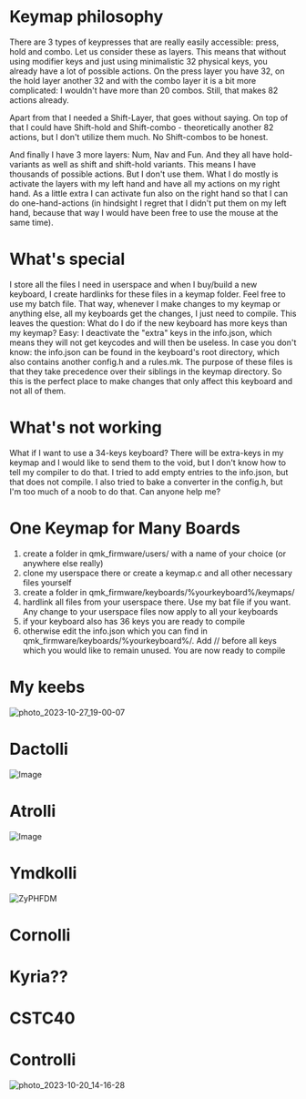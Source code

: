 # Keymap philosophy

There are 3 types of keypresses that are really easily accessible: press, hold and combo. Let us consider these as layers. This means that without using modifier keys and just using minimalistic 32 physical keys, you already have a lot of possible actions. On the press layer you have 32, on the hold layer another 32 and with the combo layer it is a bit more complicated: I wouldn't have more than 20 combos. Still, that makes 82 actions already. 

Apart from that I needed a Shift-Layer, that goes without saying. On top of that I could have Shift-hold and Shift-combo - theoretically another 82 actions, but I don't utilize them much. No Shift-combos to be honest.

And finally I have 3 more layers: Num, Nav and Fun. And they all have hold-variants as well as shift and shift-hold variants. This means I have thousands of possible actions. But I don't use them. What I do mostly is activate the layers with my left hand and have all my actions on my right hand. As a little extra I can activate fun also on the right hand so that I can do one-hand-actions (in hindsight I regret that I didn't put them on my left hand, because that way I would have been free to use the mouse at the same time).

# What's special

I store all the files I need in userspace and when I buy/build a new keyboard, I create hardlinks for these files in a keymap folder. Feel free to use my batch file. That way, whenever I make changes to my keymap or anything else, all my keyboards get the changes, I just need to compile. 
This leaves the question: What do I do if the new keyboard has more keys than my keymap? Easy: I deactivate the "extra" keys in the info.json, which means they will not get keycodes and will then be useless.
In case you don't know: the info.json can be found in the keyboard's root directory, which also contains another config.h and a rules.mk. The purpose of these files is that they take precedence over their siblings in the keymap directory. So this is the perfect place to make changes that only affect this keyboard and not all of them. 

# What's not working

What if I want to use a 34-keys keyboard? There will be extra-keys in my keymap and I would like to send them to the void, but I don't know how to tell my compiler to do that. I tried to add empty entries to the info.json, but that does not compile. I also tried to bake a converter in the config.h, but I'm too much of a noob to do that. Can anyone help me?

# One Keymap for Many Boards
1. create a folder in qmk_firmware/users/ with a name of your choice (or anywhere else really)
2. clone my userspace there or create a keymap.c and all other necessary files yourself
3. create a folder in qmk_firmware/keyboards/%yourkeyboard%/keymaps/
4. hardlink all files from your userspace there. Use my bat file if you want. Any change to your userspace files now apply to all your keyboards
5. if your keyboard also has 36 keys you are ready to compile
6. otherwise edit the info.json which you can find in qmk_firmware/keyboards/%yourkeyboard%/. Add // before all keys which you would like to remain unused. You are now ready to compile

# My keebs
![photo_2023-10-27_19-00-07](https://github.com/Turukano/qmk-userspace/assets/9859835/24d6339e-4628-4464-b5af-096dfdaf3906)


# Dactolli
![Image](https://i.imgur.com/QGWgIhG.jpeg)

# Atrolli
![Image](https://i.imgur.com/X6DzT9J.jpeg)

# Ymdkolli
![ZyPHFDM](https://github.com/Turukano/qmk-userspace/assets/9859835/7549253d-0363-48dc-b61d-5a96c31f14df)


# Cornolli

# Kyria??

# CSTC40

# Controlli
![photo_2023-10-20_14-16-28](https://github.com/Turukano/qmk-userspace/assets/9859835/acd8e52e-d856-447d-bffb-5a87b3f08657)

